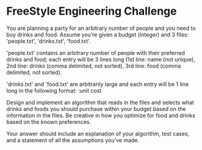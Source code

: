 # FreeStyle Engineering Challenge

You are planning a party for an arbitrary number of people and you need to buy drinks and food. Assume you’re given a budget (integer) and 3 files: 'people.txt', 'drinks.txt', 'food.txt'.

'people.txt' contains an arbitrary number of people with their preferred drinks and food; each entry will be 3 lines long (1st line: name (not unique), 2nd line: drinks (comma delimited, not sorted), 3rd line: food (comma delimited, not sorted). 

'drinks.txt' and 'food.txt' are arbitrarily large and each entry will be 1 line long in the following format: <drink or food name>:unit cost

Design and implement an algorithm that reads in the files and selects what drinks and foods you should purchase within your budget based on the information in the files. Be creative in how you optimize for food and drinks based on the known preferences.

Your answer should include an explanation of your algorithm, test cases, and a statement of all the assumptions you've made.

